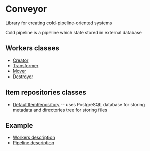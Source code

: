 # Conveyor

Library for creating cold-pipeline-oriented systems

Cold pipeline is a pipeline which state stored in external database

## Workers classes

* [Creator](conveyor/workers/Creator.py)
* [Transformer](conveyor/workers/Transformer.py)
* [Mover](conveyor/workers/Mover.py)
* [Destroyer](conveyor/workers/Destroyer.py)

## Item repositories classes

* [DefaultItemRepository](conveyor/item_repositories/DefaultItemRepository.py) -- uses PostgreSQL database for storing metadata and directories tree for storing files

## Example

* [Workers description](tests/example_workers.py)
* [Pipeline description](tests/test_pipeline.py)

